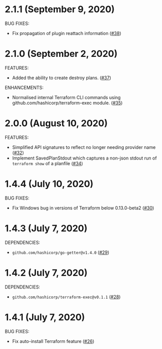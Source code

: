 # 2.1.1 (September 9, 2020)

BUG FIXES:

 - Fix propagation of plugin reattach information ([#38](https://github.com/hashicorp/terraform-plugin-test/pull/38))

# 2.1.0 (September 2, 2020)

FEATURES:

  - Added the ability to create destroy plans. ([#37](https://github.com/hashicorp/terraform-plugin-test/pull/37))
  
ENHANCEMENTS:

  - Normalised internal Terraform CLI commands using github.com/hashicorp/terraform-exec module. ([#35](https://github.com/hashicorp/terraform-plugin-test/pull/35))

# 2.0.0 (August 10, 2020)

FEATURES:

 - Simplified API signatures to reflect no longer needing provider name ([#32](https://github.com/hashicorp/terraform-plugin-test/pull/32))
 - Implement SavedPlanStdout which captures a non-json stdout run of `terraform show` of a planfile ([#34](https://github.com/hashicorp/terraform-plugin-test/pull/34))

# 1.4.4 (July 10, 2020)

BUG FIXES:

 - Fix Windows bug in versions of Terraform below 0.13.0-beta2 ([#30](https://github.com/hashicorp/terraform-plugin-test/pull/30))

# 1.4.3 (July 7, 2020)

DEPENDENCIES:

 - `github.com/hashicorp/go-getter@v1.4.0` ([#29](https://github.com/hashicorp/terraform-plugin-test/pull/29))

# 1.4.2 (July 7, 2020)

DEPENDENCIES:

 - `github.com/hashicorp/terraform-exec@v0.1.1` ([#28](https://github.com/hashicorp/terraform-plugin-test/pull/28))

# 1.4.1 (July 7, 2020)

BUG FIXES:

 - Fix auto-install Terraform feature ([#26](https://github.com/hashicorp/terraform-plugin-test/pull/26))

